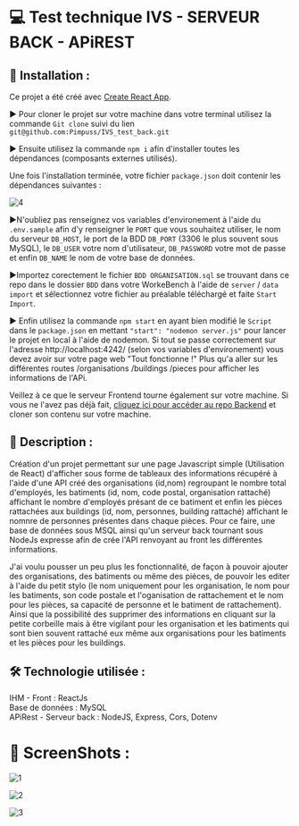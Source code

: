 # 💻 Test technique IVS - SERVEUR BACK - APiREST

## 📂 Installation :
Ce projet a été créé avec [Create React App](https://github.com/facebook/create-react-app).<br>

▶ Pour cloner le projet sur votre machine dans votre terminal utilisez la commande ```Git clone``` suivi du lien ```git@github.com:Pimpuss/IVS_test_back.git```

▶ Ensuite utilisez la commande ```npm i``` afin d'installer toutes les dépendances (composants externes utilisés).<br>

Une fois l'installation terminée, votre fichier ```package.json``` doit contenir les dépendances suivantes : <br>

![4](https://user-images.githubusercontent.com/89353029/169547449-9e59f85f-ee34-44ef-b359-4e1ec7775997.png)

▶N'oubliez pas renseignez vos variables d'environement à l'aide du ```.env.sample``` afin d'y renseigner le ```PORT``` que vous souhaitez utiliser, le nom du serveur ```DB_HOST```, le port de la BDD ```DB_PORT``` (3306 le plus souvent sous MySQL), le ```DB_USER``` votre nom d'utilisateur, ```DB_PASSWORD``` votre mot de passe et enfin ```DB_NAME``` le nom de votre base de données.

▶Importez corectement le fichier ```BDD ORGANISATION.sql``` se trouvant dans ce repo dans le dossier ```BDD``` dans votre WorkeBench à l'aide de ```server``` / ```data import``` et sélectionnez votre fichier au préalable téléchargé et faite ```Start Import```.

▶ Enfin utilisez la commande ```npm start```  en ayant bien modifié le ```Script``` dans le ```package.json``` en mettant ```"start": "nodemon server.js"``` pour lancer le projet en local à l'aide de nodemon. Si tout se passe correctement sur l'adresse http://localhost:4242/ (selon vos variables d'environement) vous devez avoir sur votre page web "Tout fonctionne !"
Plus qu'a aller sur les différentes routes /organisations /buildings /pieces pour afficher les informations de l'APi.

Veillez à ce que le serveur Frontend tourne également sur votre machine. Si vous ne l'avez pas déjà fait, [cliquez ici pour accéder au repo Backend](https://github.com/Pimpuss/IVS_test_front) et cloner son contenu sur votre machine.

## 📝 Description :

Création d'un projet permettant sur une page Javascript simple (Utilisation de React) d'afficher sous forme de tableaux des informations récupéré à l'aide d'une API créé des organisations (id,nom) regroupant le nombre total d'employés, les batiments (id, nom, code postal, organisation rattaché) affichant le nombre d'employés présant de ce batiment et enfin les pièces rattachées aux buildings (id, nom, personnes, building rattaché) affichant le nomnre de personnes présentes dans chaque pièces.
Pour ce faire, une base de données sous MSQL ainsi qu'un serveur back tournant sous NodeJs expresse afin de crée l'API renvoyant au front les différentes informations.

J'ai voulu pousser un peu plus les fonctionnalité, de façon à pouvoir ajouter des organisations, des batiments ou même des piéces, de pouvoir les editer à l'aide du petit stylo (le nom uniquement pour les organisation, le nom pour les batiments, son code postale et l'oganisation de rattachement et le nom pour les pièces, sa capacité de personne et le batiment de rattachement). 
Ainsi que la possibilité des supprimer des informations en cliquant sur la petite corbeille mais à être vigilant pour les organisation et les batiments qui sont bien souvent rattaché eux même aux organisations pour les batiments et les pièces pour les buildings.

## 🛠 Technologie utilisée : 

IHM - Front : ReactJs <br>
Base de données : MySQL <br>
APiRest - Serveur back : NodeJS, Express, Cors, Dotenv

# 📸 ScreenShots :
![1](https://user-images.githubusercontent.com/89353029/169547230-1b06b733-9ea9-4096-9088-0e3ef7436920.png)

![2](https://user-images.githubusercontent.com/89353029/169547232-c70abd4e-645c-4587-b69f-e393495fcd0a.png)

![3](https://user-images.githubusercontent.com/89353029/169547237-57544e50-09f9-441a-b859-f9fba0b6d887.png)



